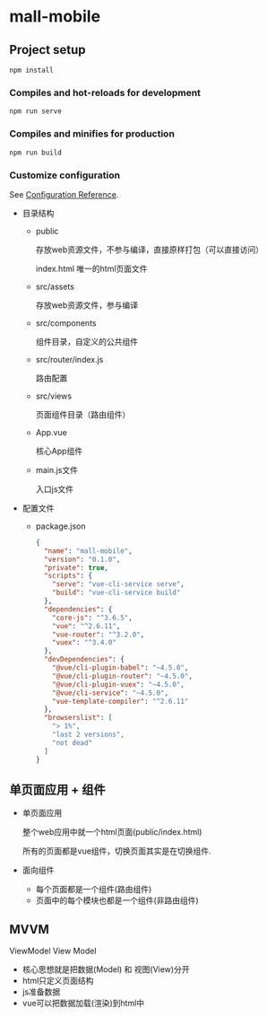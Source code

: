 # mall-mobile

## Project setup
```
npm install
```

### Compiles and hot-reloads for development
```
npm run serve
```

### Compiles and minifies for production
```
npm run build
```

### Customize configuration
See [Configuration Reference](https://cli.vuejs.org/config/).

- 目录结构

  - public 

    存放web资源文件，不参与编译，直接原样打包（可以直接访问）

    index.html 唯一的html页面文件

  - src/assets 

    存放web资源文件，参与编译

  - src/components

    组件目录，自定义的公共组件

  - src/router/index.js 

    路由配置

  - src/views 

    页面组件目录（路由组件）

  - App.vue 

    核心App组件

  - main.js文件 

    入口js文件

- 配置文件

  - package.json

    ```json
    {
      "name": "mall-mobile",
      "version": "0.1.0",
      "private": true,
      "scripts": {
        "serve": "vue-cli-service serve",
        "build": "vue-cli-service build"
      },
      "dependencies": {
        "core-js": "^3.6.5",
        "vue": "^2.6.11",
        "vue-router": "^3.2.0",
        "vuex": "^3.4.0"
      },
      "devDependencies": {
        "@vue/cli-plugin-babel": "~4.5.0",
        "@vue/cli-plugin-router": "~4.5.0",
        "@vue/cli-plugin-vuex": "~4.5.0",
        "@vue/cli-service": "~4.5.0",
        "vue-template-compiler": "^2.6.11"
      },
      "browserslist": [
        "> 1%",
        "last 2 versions",
        "not dead"
      ]
    }
    ```

## 单页面应用  +  组件

- 单页面应用

  整个web应用中就一个html页面(public/index.html)

  所有的页面都是vue组件，切换页面其实是在切换组件.

- 面向组件

  - 每个页面都是一个组件(路由组件)
  - 页面中的每个模块也都是一个组件(非路由组件)

## MVVM

ViewModel  View  Model

- 核心思想就是把数据(Model)  和  视图(View)分开
- html只定义页面结构
- js准备数据
- vue可以把数据加载(渲染)到html中